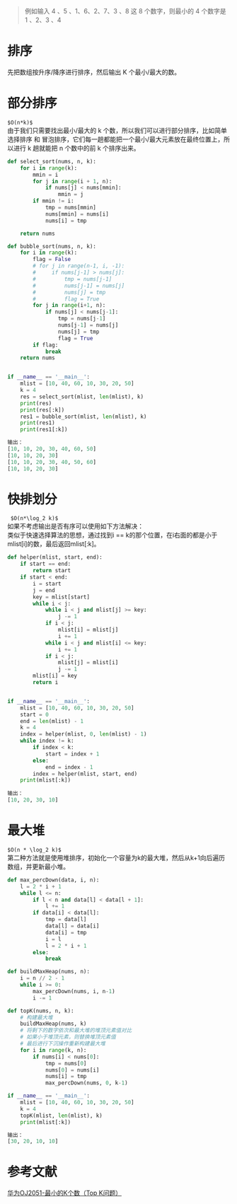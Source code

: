 > 例如输入 4 、5 、1、6、2、7、3 、8 这 8 个数字，则最小的 4 个数字是 1 、2、3 、4

# 排序
先把数组按升序/降序进行排序，然后输出 K 个最小/最大的数。

# 部分排序
`$O(n*k)$`    
由于我们只需要找出最小/最大的 k 个数，所以我们可以进行部分排序，比如简单选择排序 和 冒泡排序，它们每一趟都能把一个最小/最大元素放在最终位置上，所以进行 k 趟就能把 n 个数中的前 k 个排序出来。

```python
def select_sort(nums, n, k):
    for i in range(k):
        mmin = i
        for j in range(i + 1, n):
            if nums[j] < nums[mmin]:
                mmin = j
        if mmin != i:
            tmp = nums[mmin]
            nums[mmin] = nums[i]
            nums[i] = tmp

    return nums

def bubble_sort(nums, n, k):
    for i in range(k):
        flag = False
        # for j in range(n-1, i, -1):
        #     if nums[j-1] > nums[j]:
        #         tmp = nums[j-1]
        #         nums[j-1] = nums[j]
        #         nums[j] = tmp
        #         flag = True
        for j in range(i+1, n):
            if nums[j] < nums[j-1]:
                tmp = nums[j-1]
                nums[j-1] = nums[j]
                nums[j] = tmp
                flag = True
        if flag:
            break
    return nums


if __name__ == '__main__':
    mlist = [10, 40, 60, 10, 30, 20, 50]
    k = 4
    res = select_sort(mlist, len(mlist), k)
    print(res)
    print(res[:k])
    res1 = bubble_sort(mlist, len(mlist), k)
    print(res1)
    print(res1[:k])

输出：
[10, 10, 20, 30, 40, 60, 50]
[10, 10, 20, 30]
[10, 10, 20, 30, 40, 50, 60]
[10, 10, 20, 30]
```



# 快排划分
` $O(n*\log_2 k)$`     
如果不考虑输出是否有序可以使用如下方法解决：   
类似于快速选择算法的思想，通过找到i == k的那个位置，在i右面的都是小于mlist[i]的数，最后返回mlist[:k]。

```python
def helper(mlist, start, end):
    if start == end:
        return start
    if start < end:
        i = start
        j = end
        key = mlist[start]
        while i < j:
            while i < j and mlist[j] >= key:
                j -= 1
            if i < j:
                mlist[i] = mlist[j]
                i += 1
            while i < j and mlist[i] <= key:
                i += 1
            if i < j:
                mlist[j] = mlist[i]
                j -= 1
        mlist[i] = key
        return i


if __name__ == '__main__':
    mlist = [10, 40, 60, 10, 30, 20, 50]
    start = 0
    end = len(mlist) - 1
    k = 4
    index = helper(mlist, 0, len(mlist) - 1)
    while index != k:
        if index < k:
            start = index + 1
        else:
            end = index - 1
        index = helper(mlist, start, end)
    print(mlist[:k])
    
输出：
[10, 20, 30, 10]
```

# 最大堆
`$O(n * \log_2 k)$`    
第二种方法就是使用堆排序，初始化一个容量为k的最大堆，然后从k+1向后遍历数组，并更新最小堆。

```python
def max_percDown(data, i, n):
    l = 2 * i + 1
    while l <= n:
        if l < n and data[l] < data[l + 1]:
            l += 1
        if data[i] < data[l]:
            tmp = data[l]
            data[l] = data[i]
            data[i] = tmp
            i = l
            l = 2 * i + 1
        else:
            break

def buildMaxHeap(nums, n):
    i = n // 2 - 1
    while i >= 0:
        max_percDown(nums, i, n-1)
        i -= 1

def topK(nums, n, k):
    # 构建最大堆
    buildMaxHeap(nums, k)
    # 将剩下的数字依次和最大堆的堆顶元素值对比
    # 如果小于堆顶元素，则替换堆顶元素值
    # 最后进行下沉操作重新构建最大堆
    for i in range(k, n):
        if nums[i] < nums[0]:
            tmp = nums[0]
            nums[0] = nums[i]
            nums[i] = tmp
            max_percDown(nums, 0, k-1)

if __name__ == '__main__':
    mlist = [10, 40, 60, 10, 30, 20, 50]
    k = 4
    topK(mlist, len(mlist), k)
    print(mlist[:k])

输出：
[30, 20, 10, 10]
```

# 参考文献
[华为OJ2051-最小的K个数（Top K问题）](https://songlee24.github.io/2015/03/21/hua-wei-OJ2051/)
